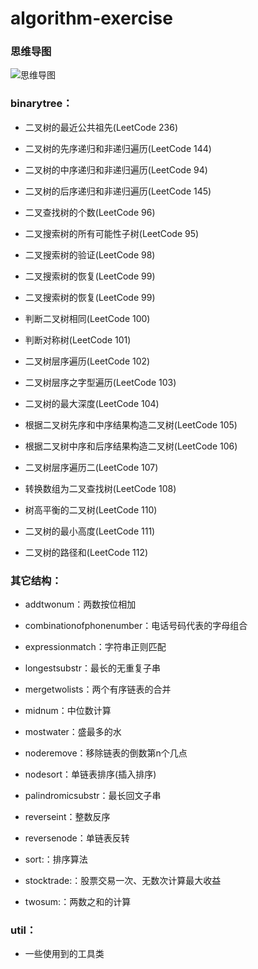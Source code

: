 # algorithm-exercise

### 思维导图
![思维导图](../img/algorithm.jpeg "思维导图")

### binarytree：

  * 二叉树的最近公共祖先(LeetCode 236)

  * 二叉树的先序递归和非递归遍历(LeetCode 144)

  * 二叉树的中序递归和非递归遍历(LeetCode 94)

  * 二叉树的后序递归和非递归遍历(LeetCode 145)

  * 二叉查找树的个数(LeetCode 96)

  * 二叉搜索树的所有可能性子树(LeetCode 95)

  * 二叉搜索树的验证(LeetCode 98)

  * 二叉搜索树的恢复(LeetCode 99)

  * 二叉搜索树的恢复(LeetCode 99)

  * 判断二叉树相同(LeetCode 100)

  * 判断对称树(LeetCode 101)

  * 二叉树层序遍历(LeetCode 102)

  * 二叉树层序之字型遍历(LeetCode 103)

  * 二叉树的最大深度(LeetCode 104)

  * 根据二叉树先序和中序结果构造二叉树(LeetCode 105)

  * 根据二叉树中序和后序结果构造二叉树(LeetCode 106)

  * 二叉树层序遍历二(LeetCode 107)

  * 转换数组为二叉查找树(LeetCode 108)

  * 树高平衡的二叉树(LeetCode 110)

  * 二叉树的最小高度(LeetCode 111)

  * 二叉树的路径和(LeetCode 112)


### 其它结构：
  * addtwonum：两数按位相加

  * combinationofphonenumber：电话号码代表的字母组合

  * expressionmatch：字符串正则匹配

  * longestsubstr：最长的无重复子串

  * mergetwolists：两个有序链表的合并

  * midnum：中位数计算

  * mostwater：盛最多的水

  * noderemove：移除链表的倒数第n个几点

  * nodesort：单链表排序(插入排序)

  * palindromicsubstr：最长回文子串

  * reverseint：整数反序

  * reversenode：单链表反转

  * sort:：排序算法

  * stocktrade:：股票交易一次、无数次计算最大收益

  * twosum:：两数之和的计算


### util：

  * 一些使用到的工具类